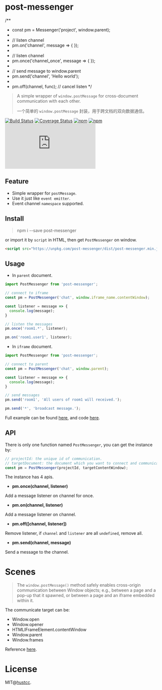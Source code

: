 # post-messenger



/**
 * const pm = Messenger('project', window.parent);
 *
 * // listen channel
 * pm.on('channel', message => { });
 *
 * // listen channel
 * pm.once('channel_once', message => { });
 *
 * // send message to window.parent
 * pm.send('channel', 'Hello world');
 *
 * pm.off(channel, func); // cancel listen
 */

> A simple wrapper of `window.postMessage` for cross-document communication with each other.
>
> 一个简单的 `window.postMessage` 封装，用于跨文档的双向数据通信。

[![Build Status](https://travis-ci.org/hustcc/post-messenger.svg?branch=master)](https://travis-ci.org/hustcc/post-messenger)
[![Coverage Status](https://coveralls.io/repos/github/hustcc/post-messenger/badge.svg?branch=master)](https://coveralls.io/github/hustcc/post-messenger?branch=master)
[![npm](https://img.shields.io/npm/v/post-messenger.svg)](https://www.npmjs.com/package/post-messenger)
[![npm](https://img.shields.io/npm/dm/post-messenger.svg)](https://www.npmjs.com/package/post-messenger)
[![gzip](http://img.badgesize.io/https://unpkg.com/post-messenger/dist/post-messenger.min.js?compression=gzip)](https://unpkg.com/post-messenger/dist/post-messenger.min.js)



## Feature

 - Simple wrapper for `postMessage`.
 - Use it just like `event emitter`.
 - Event channel `namespace` supported.



## Install


> npm i --save post-messenger

or import it by `script` in HTML, then get `PostMessenger` on window.

```html
<script src="https://unpkg.com/post-messenger/dist/post-messenger.min.js"></script>
```



## Usage


 - In `parent` document.

```js
import PostMessenger from 'post-messenger';

// connect to iframe
const pm = PostMessenger('chat', window.iframe_name.contentWindow);

const listener = message => {
  console.log(message);
}

// listen the messages
pm.once('room1.*', listener);

pm.on('room1.user1', listener);
```


 - In `iframe` document.

```js
import PostMessenger from 'post-messenger';

// connect to parent
const pm = PostMessenger('chat', window.parent);

const listener = message => {
  console.log(message);
}

// send messages
pm.send('room1', 'All users of room1 will received.');

pm.send('*', 'broadcast message.');
```

Full example can be found [here](https://git.hust.cc/post-messenger/demo/), and code [here](demo).



## API


There is only one function named `PostMessenger`, you can get the instance by:

```js
// projectId: the unique id of communication.
// targetDocument: the document which you want to connect and communicate.
const pm = PostMessenger(projectId, targetContentWindow);
```

The instance has 4 apis.

 - **pm.once(channel, listener)**

Add a message listener on channel for once.

 - **pm.on(channel, listener)**

Add a message listener on channel.

 - **pm.off([channel, listener])**

Remove listener, if `channel` and `listener` are all `undefined`, remove all.

 - **pm.send(channel, message)**

Send a message to the channel.



# Scenes

> The `window.postMessage()` method safely enables cross-origin communication between Window objects; e.g., between a page and a pop-up that it spawned, or between a page and an iframe embedded within it.

The communicate target can be:

 - Window.open
 - Window.opener
 - HTMLIFrameElement.contentWindow
 - Window.parent
 - Window.frames

Reference [here](https://developer.mozilla.org/en-US/docs/Web/API/Window/postMessage).


# License

MIT@[hustcc](https://github.com/hustcc).
